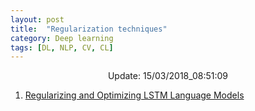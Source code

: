 ```yaml
---
layout: post
title:  "Regularization techniques"
category: Deep learning
tags: [DL, NLP, CV, CL]
---
```






<center> Update: 15/03/2018_08:51:09</center>

  	
1. [ Regularizing and Optimizing LSTM Language Models](https://rawgit.com/elbayadm/PaperNotes/master/notes/regularization/2017-Regularizing-and-Optimizing-LSTM-Language-Models.html)
